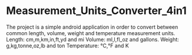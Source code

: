 # Measurement_Units_Converter_4in1
The project is a simple android application in order to convert between common length, volume, weight and temperature measurement units.
Length: cm,m,km,in,ft,yd and mi
Volume: ml,l,fl_oz and gallons.
Weight: g,kg,tonne,oz,lb and ton
Temperature: °C,°F and K

